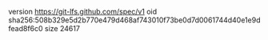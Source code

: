version https://git-lfs.github.com/spec/v1
oid sha256:508b329e5d2b770e479d468af743010f73be0d7d0061744d40e1e9dfead8f6c0
size 24617
